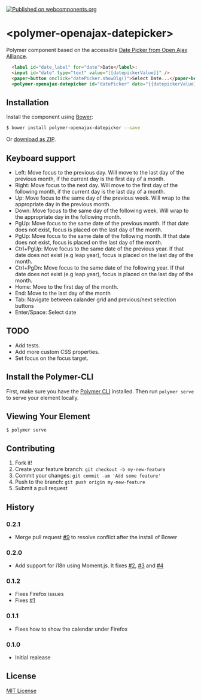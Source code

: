 [![Published on webcomponents.org](https://img.shields.io/badge/webcomponents.org-published-blue.svg)](https://www.webcomponents.org/element/felixzapata/polymer-openajax-datepicker)

# \<polymer-openajax-datepicker\>

Polymer component based on the accessible [Date Picker from Open Ajax Alliance](http://www.oaa-accessibility.org/examplep/datepicker1/).

```html
  <label id="date_label" for="date">Date</label>:
  <input id="date" type="text" value="[[datepickerValue]]" />
  <paper-button onclick="datePicker.showDlg()">Select Date...</paper-button>
  <polymer-openajax-datepicker id="datePicker" date="{{datepickerValue}}"></polymer-openajax-datepicker>
```

## Installation

Install the component using [Bower](http://bower.io/):

```sh
$ bower install polymer-openajax-datepicker --save
```

Or [download as ZIP](https://github.com/felixzapata/polymer-openajax-datepicker/archive/master.zip).

## Keyboard support


+ Left: Move focus to the previous day. Will move to the last day of the previous month, if the current day is the first day of a month.
+ Right: Move focus to the next day. Will move to the first day of the following month, if the current day is the last day of a month.
+ Up: Move focus to the same day of the previous week. Will wrap to the appropriate day in the previous month.
+ Down: Move focus to the same day of the following week. Will wrap to the appropriate day in the following month.
+ PgUp: Move focus to the same date of the previous month. If that date does not exist, focus is placed on the last day of the month.
+ PgUp: Move focus to the same date of the following month. If that date does not exist, focus is placed on the last day of the month.
+ Ctrl+PgUp: Move focus to the same date of the previous year. If that date does not exist (e.g leap year), focus is placed on the last day of the month.
+ Ctrl+PgDn: Move focus to the same date of the following year. If that date does not exist (e.g leap year), focus is placed on the last day of the month.
+ Home: Move to the first day of the month.
+ End: Move to the last day of the month
+ Tab: Navigate between calander grid and previous/next selection buttons
+ Enter/Space: Select date

## TODO

+ Add tests.
+ Add more custom CSS properties.
+ Set focus on the focus target.

## Install the Polymer-CLI

First, make sure you have the [Polymer CLI](https://www.npmjs.com/package/polymer-cli) installed. Then run `polymer serve` to serve your element locally.

## Viewing Your Element

```
$ polymer serve
```

## Contributing

1. Fork it!
2. Create your feature branch: `git checkout -b my-new-feature`
3. Commit your changes: `git commit -am 'Add some feature'`
4. Push to the branch: `git push origin my-new-feature`
5. Submit a pull request

## History

### 0.2.1

+ Merge pull request [#9](https://github.com/felixzapata/polymer-openajax-datepicker/pull/9) to resolve conflict after the install of Bower

### 0.2.0

+ Add support for i18n using Moment.js. It fixes [#2](https://github.com/felixzapata/polymer-openajax-datepicker/issues/2), [#3](https://github.com/felixzapata/polymer-openajax-datepicker/issues/3) and [#4](https://github.com/felixzapata/polymer-openajax-datepicker/issues/4)

### 0.1.2

+ Fixes Firefox issues
+ Fixes [#1](https://github.com/felixzapata/polymer-openajax-datepicker/issues/1)

### 0.1.1

+ Fixes how to show the calendar under Firefox

### 0.1.0

+ Initial realease 

## License

[MIT License](https://opensource.org/licenses/MIT)